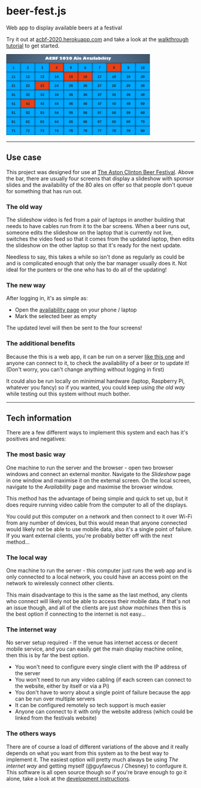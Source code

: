 # beer-fest.js

Web app to display available beers at a festival

Try it out at [acbf-2020.herokuapp.com](https://acbf-2020.herokuapp.com/) and take a look at the [walkthrough tutorial](/docs/walkthrough.md) to get started.

<img src="/docs/images/availability-empty.png" width="384">

---

## Use case

This project was designed for use at [The Aston Clinton Beer Festival](http://www.astonclintonbeerfestival.co.uk/).
Above the bar, there are usually four screens that display a slideshow with sponsor slides
and the availability of the 80 ales on offer so that people don't queue for something that has run out.

### The old way

The slideshow video is fed from a pair of laptops in another building that needs to have cables run from it to the bar screens.
When a beer runs out, someone edits the slideshow on the laptop that is currently not live,
switches the video feed so that it comes from the updated laptop,
then edits the slideshow on the other laptop so that it's ready for the next update.

Needless to say, this takes a while so isn't done as regularly as could be and is complicated enough that only the bar manager usually does it.
Not ideal for the punters or the one who has to do all of the updating!

### The new way

After logging in, it's as simple as:

- Open the [availability page](https://acbf-2020.herokuapp.com/availability) on your phone / laptop
- Mark the selected beer as empty

The updated level will then be sent to the four screens!

### The additional benefits

Because the this is a web app, it can be run on a server [like this one](https://acbf-2020.herokuapp.com/) and anyone can connect to it,
to check the availability of a beer or to update it!
(Don't worry, you can't change anything without logging in first)

It could also be run locally on minimimal hardware (laptop, Raspberry Pi, whatever you fancy) so if you wanted,
you could keep using _the old way_ while testing out this system without much bother.

---

## Tech information

There are a few different ways to implement this system and each has it's positives and negatives:

### The most basic way

One machine to run the server and the browser - open two browser windows and connect an external monitor.
Navigate to the _Slideshow_ page in one window and maximise it on the external screen.
On the local screen, navigate to the _Availability_ page and maximise the browser window.

This method has the advantage of being simple and quick to set up,
but it does require running video cable from the computer to all of the displays.

You could put this computer on a network and then connect to it over Wi-Fi from any number of devices,
but this would mean that anyone connected would likely not be able to use mobile data,
also it's a single point of failure. If you want external clients, you're probably better off with the next method...

### The local way

One machine to run the server - this computer just runs the web app and is only connected to a local network, you could have an access point on the network to wirelessly connect other clients.

This main disadvantage to this is the same as the last method, any clients who connect will likely not be able to access their mobile data.
If that's not an issue though, and all of the clients are just _show machines_ then this is the best option if connecting to the internet is not easy...

### The internet way

No server setup required - If the venue has internet access or decent mobile service, and you can easily get the main display machine online,
then this is by far the best option.

- You won't need to configure every single client with the IP address of the server
- You won't need to run any video cabling (if each screen can connect to the website, either by itself or via a Pi)
- You don't have to worry about a single point of failure because the app can be run over multiple servers
- It can be configured remotely so tech support is much easier
- Anyone can connect to it with only the website address (which could be linked from the festivals website)

### The others ways

There are of course a load of different variations of the above and it really depends on what you want from this system as to the best way to implement it.
The easiest option will pretty much always be using _The internet way_ and getting myself (@guyfawcus / Chesney) to confugure it.
This software is all open source though so if you're brave enough to go it alone, take a look at the [development instructions](/docs/development.md).
